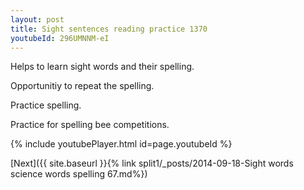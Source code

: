 ```yaml
---
layout: post
title: Sight sentences reading practice 1370
youtubeId: 296UMNNM-eI
---
```

 
 
Helps to learn sight words and their spelling.

Opportunitiy to repeat the spelling. 

Practice spelling. 
 
Practice for spelling bee competitions. 
 
{% include youtubePlayer.html id=page.youtubeId %}
 
 

[Next]({{ site.baseurl }}{% link  split1/_posts/2014-09-18-Sight words science words spelling 67.md%})
 
